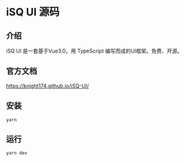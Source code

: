 # iSQ UI 源码

## 介绍
iSQ UI 是一套基于Vue3.0，用 TypeScript 编写而成的UI框架。免费、开源。

## 官方文档
https://knight174.github.io/iSQ-UI/

## 安装
```yarn```

## 运行
```yarn dev```